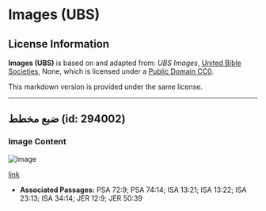 # Images (UBS)

## License Information

**Images (UBS)** is based on and adapted from: _UBS Images_, [United Bible Societies](https://unitedbiblesocieties.org/), None, which is licensed under a [Public Domain CC0](https://creativecommons.org/public-domain/cc0/).

This markdown version is provided under the same license.



--------------------------------

## ضبع مخطط (id: 294002)

### Image Content

![Image](https://cdn.aquifer.bible/aquifer-content/resources/Media/WEB-0309_striped_hyena.jpg)

[link](https://cdn.aquifer.bible/aquifer-content/resources/Media/WEB-0309_striped_hyena.jpg)

* **Associated Passages:** PSA 72:9; PSA 74:14; ISA 13:21; ISA 13:22; ISA 23:13; ISA 34:14; JER 12:9; JER 50:39


